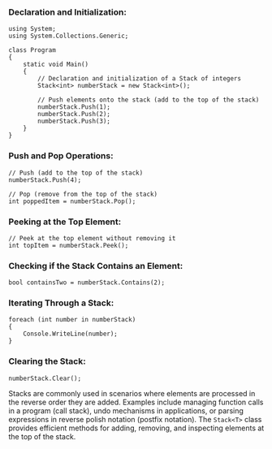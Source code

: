 ### Declaration and Initialization:
```
using System;
using System.Collections.Generic;

class Program
{
    static void Main()
    {
        // Declaration and initialization of a Stack of integers
        Stack<int> numberStack = new Stack<int>();

        // Push elements onto the stack (add to the top of the stack)
        numberStack.Push(1);
        numberStack.Push(2);
        numberStack.Push(3);
    }
}
```
### Push and Pop Operations:
```
// Push (add to the top of the stack)
numberStack.Push(4);

// Pop (remove from the top of the stack)
int poppedItem = numberStack.Pop();
```
### Peeking at the Top Element:
```
// Peek at the top element without removing it
int topItem = numberStack.Peek();
```
### Checking if the Stack Contains an Element:
```
bool containsTwo = numberStack.Contains(2);
```
### Iterating Through a Stack:
```
foreach (int number in numberStack)
{
    Console.WriteLine(number);
}
```
### Clearing the Stack:
```
numberStack.Clear();
```
Stacks are commonly used in scenarios where elements are processed in the reverse order they are added. Examples include managing function calls in a program (call stack), undo mechanisms in applications, or parsing expressions in reverse polish notation (postfix notation). The `Stack<T>` class provides efficient methods for adding, removing, and inspecting elements at the top of the stack.